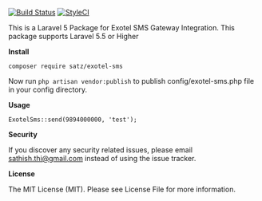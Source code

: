 [![Build Status](https://travis-ci.org/ssatz/exotel-sms.svg?branch=master)](https://travis-ci.org/ssatz/exotel-sms) [![StyleCI](https://github.styleci.io/repos/154660857/shield?branch=master)](https://github.styleci.io/repos/154660857)

This is a Laravel 5 Package for Exotel SMS Gateway Integration. 
This package supports Laravel 5.5 or Higher

**Install**

`composer require satz/exotel-sms`

Now run `php artisan vendor:publish` to publish config/exotel-sms.php file in your config directory.

**Usage**

`ExotelSms::send(9894000000, 'test');`

**Security**

If you discover any security related issues, please email sathish.thi@gmail.com instead of using the issue tracker.

**License**

The MIT License (MIT). Please see License File for more information.
